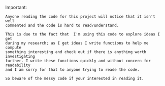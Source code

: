 Important:

    Anyone reading the code for this project will notice that it isn't well
    commented and the code is hard to read/understand.

    This is due to the fact that  I'm using this code to explore ideas I get
    during my research; as I get ideas I write functions to help me compute
    something interesting and check out if there is anything worth investigating 
    further. I write these functions quickly and without concern for readability 
    and I am sorry for that to anyone trying to reade the code.

    So beware of the messy code if your interested in reading it.
